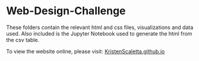 # Web-Design-Challenge

These folders contain the relevant html and css files, visualizations and data used. Also included is the Jupyter Notebook used to generate the html from the csv table. 

To view the website online, please visit: <a href="https://KristenScaletta.github.io/index.html" target="_blank">KristenScaletta.github.io</a>

